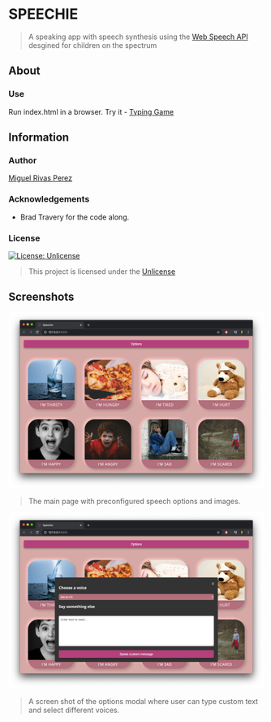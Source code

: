 # SPEECHIE
> A speaking app with speech synthesis using the [Web Speech API](https://developer.mozilla.org/en-US/docs/Web/API/Web_Speech_API) desgined for children on the spectrum

## About
### Use
Run index.html in a browser.
Try it - [Typing Game](https://mrivasperez.github.io/speechie/)

## Information
### Author
[Miguel Rivas Perez](https://github.com/mrivasperez)
### Acknowledgements
- Brad Travery for the code along.
### License
[![License: Unlicense](https://img.shields.io/badge/license-Unlicense-blue.svg)](http://unlicense.org/)
> This project is licensed under the [Unlicense](https://github.com/mrivasperez/neumorphic-typing-game/blob/master/LICENSE)

## Screenshots
![Screenshot of main page](assets/screenshot.png)
> The main page with preconfigured speech options and images.

![Screenshot of options modal](assets/screenshot2.png)
> A screen shot of the options modal where user can type custom text and select different voices.